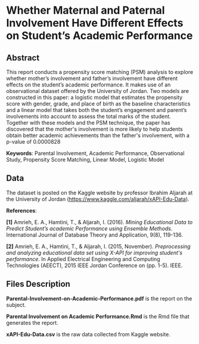 # Whether Maternal and Paternal Involvement Have Different Effects on Student’s Academic Performance

## Abstract

This report conducts a propensity score matching (PSM) analysis to explore whether mother’s involvement
and father’s involvement have different effects on the student’s academic performance. It makes use of an
observational dataset offered by the University of Jordan. Two models are constructed in this paper: a
logistic model that estimates the propensity score with gender, grade, and place of birth as the baseline
characteristics and a linear model that takes both the student’s engagement and parent’s involvements into
account to assess the total marks of the student. Together with these models and the PSM technique, the paper has discovered that the mother's involvement is more likely to help students obtain better academic achievements than the father's involvement, with a p-value of 0.0000828

__Keywords__: Parental Involvement, Academic Performance, Observational Study, Propensity Score Matching, Linear Model, Logistic Model

## Data

The dataset is posted on the Kaggle website by professor Ibrahim Aljarah at the University of Jordan
(https://www.kaggle.com/aljarah/xAPI-Edu-Data).

__References__: 

__[1]__ Amrieh, E. A., Hamtini, T., & Aljarah, I. (2016). *Mining Educational Data to Predict Student’s academic Performance using Ensemble Methods*. International Journal of Database Theory and Application, 9(8), 119-136.

__[2]__ Amrieh, E. A., Hamtini, T., & Aljarah, I. (2015, November). *Preprocessing and analyzing educational data set using X-API for improving student's performance*. In Applied Electrical Engineering and Computing Technologies (AEECT), 2015 IEEE Jordan Conference on (pp. 1-5). IEEE.

## Files Description

__Parental-Involvement-on-Academic-Performance.pdf__ is the report on the subject.

__Parental Involvement on Academic Performance.Rmd__ is the Rmd file that generates the report.

__xAPI-Edu-Data.csv__ is the raw data collected from Kaggle website.
